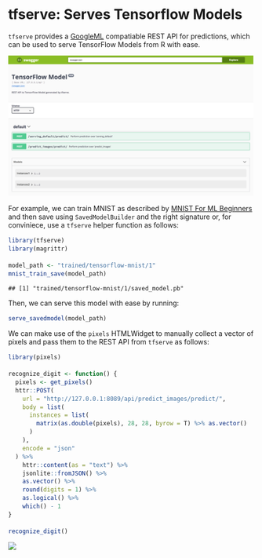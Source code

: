 tfserve: Serves Tensorflow Models
================

`tfserve` provides a [GoogleML](https://cloud.google.com/ml-engine/docs/prediction-overview) compatiable REST API for predictions, which can be used to serve TensorFlow Models from R with ease.

<img src="tools/readme/swagger.png" width=500 />

For example, we can train MNIST as described by [MNIST For ML Beginners](https://tensorflow.rstudio.com/tensorflow/articles/tutorial_mnist_beginners.html) and then save using `SavedModelBuilder` and the right signature or, for conviniece, use a `tfserve` helper function as follows:

``` r
library(tfserve)
library(magrittr)

model_path <- "trained/tensorflow-mnist/1"
mnist_train_save(model_path)
```

    ## [1] "trained/tensorflow-mnist/1/saved_model.pb"

Then, we can serve this model with ease by running:

``` r
serve_savedmodel(model_path)
```

We can make use of the `pixels` HTMLWidget to manually collect a vector of pixels and pass them to the REST API from `tfserve` as follows:

``` r
library(pixels)

recognize_digit <- function() {
  pixels <- get_pixels()
  httr::POST(
    url = "http://127.0.0.1:8089/api/predict_images/predict/",
    body = list(
      instances = list(
        matrix(as.double(pixels), 28, 28, byrow = T) %>% as.vector()
      )
    ),
    encode = "json"
  ) %>%
    httr::content(as = "text") %>%
    jsonlite::fromJSON() %>%
    as.vector() %>%
    round(digits = 1) %>%
    as.logical() %>%
    which() - 1
}

recognize_digit()
```

<img src="tools/readme/mnist-digits.gif" width=400 />
